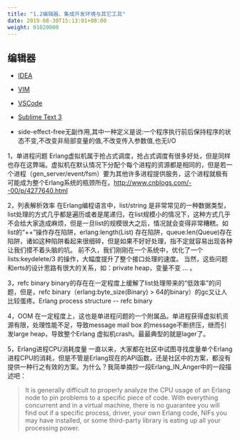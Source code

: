 ```yaml
---
title: "1.2编辑器、集成开发环境与其它工具"
date: 2019-08-30T15:13:01+08:00
weight: 01020000
---
```


## 编辑器

* [IDEA](https://www.jetbrains.com/idea/)
* [VIM](https://www.vim.org/)
* [VSCode](https://code.visualstudio.com/)
* [Sublime Text 3](http://www.sublimetext.com/)

* side-effect-free无副作用,其中一种定义是说:一个程序执行前后保持程序的状态不变,不改变非局部变量的值,不改变传入参数值,也无I/O

1，单进程问题
Erlang虚拟机属于抢占式调度，抢占式调度有很多好处，但是同样也存在这弊端。虚拟机在默认情况下分配个每个进程的资源都是相同的，但是若一个进程（gen_server/event/fsm）要为其他许多进程提供服务，这个进程就极有可能成为整个Erlang系统的瓶颈所在。<http://www.cnblogs.com/--00/p/4277640.html>

2，列表解析效率
在Erlang编程语言中，list/string 是非常常见的一种数据类型，list处理的方式几乎都是遍历或者是尾递归，在list规模小的情况下，这种方式几乎不会给大家造成麻烦，但是一旦list的规模很大之后，情况就会变得非常糟糕。如list的“++”操作存在陷阱，erlang:length(List) 存在陷阱，queue:len(Queue)存在陷阱，诸如这种陷阱看起来很细碎，但是如果不好好处理，指不定就容易出现各种让我们摸不着头脑的坑。
前不久，我们刚刚在一个系统中，优化了一个lists:keydelete/3 的操作，大幅度提升了整个接口处理的速度。
当然，这些问题和erts的设计思路有很大的关系，如：private heap，变量不变 ... 。

3，refc binary
binary的存在在一定程度上缓解了list处理带来的“低效率”的问题，但是，refc binary（erlang:byte_size(Binary) > 64的binary）的gc又让人比较蛋疼。Erlang process structure -- refc binary

4，OOM
在一定程度上，这也是单进程问题的一个附属品。单进程获得虚拟机资源有限，处理性能不足，导致message mail box 的message不断挤压，继而引发large heap，导致整个Erlang 虚拟机crash。最最典型的就是lager了。

5，Erlang进程CPU消耗度量
一直以来，大家都在社区中试图寻找度量单个Erlang进程CPU的消耗，但是不管是Erlang现在的API函数，还是社区中的方案，都没有提供一种行之有效的方案。为什么？我简单摘抄一段Erlang_IN_Anger中的一段描述吧：
> It is generally difficult to properly analyze the CPU usage of an Erlang node to pin problems to a specific piece of code. With everything concurrent and in a virtual machine, there is no guarantee you will find out if a specific process, driver, your own Erlang code, NIFs you may have installed, or some third-party library is eating up all your processing power.
